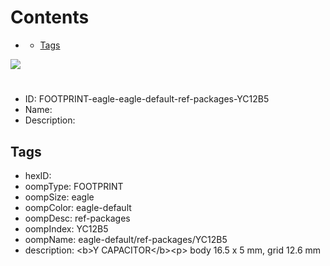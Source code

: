 



Contents
========

* [](#)
	* [Tags](#tags)
  
![][im]
# 

- ID: FOOTPRINT-eagle-eagle-default-ref-packages-YC12B5
- Name: 
- Description: 

## Tags

- hexID: 
- oompType: FOOTPRINT
- oompSize: eagle
- oompColor: eagle-default
- oompDesc: ref-packages
- oompIndex: YC12B5
- oompName: eagle-default/ref-packages/YC12B5
- description: &lt;b&gt;Y CAPACITOR&lt;/b&gt;&lt;p&gt;&#xD;
body 16.5 x 5 mm, grid 12.6 mm



[im]: image.png
